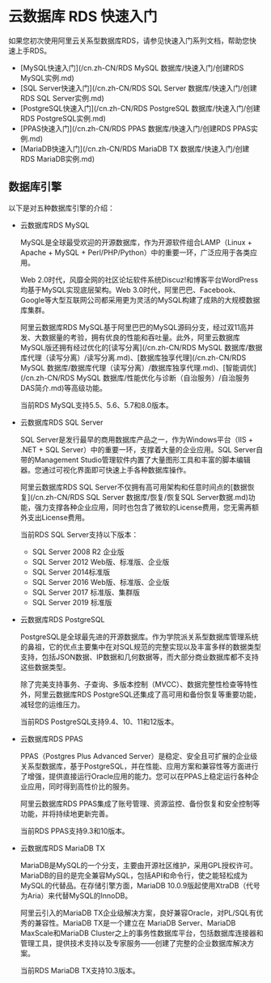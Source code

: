 # 云数据库 RDS 快速入门

如果您初次使用阿里云关系型数据库RDS，请参见快速入门系列文档，帮助您快速上手RDS。

-   [MySQL快速入门](/cn.zh-CN/RDS MySQL 数据库/快速入门/创建RDS MySQL实例.md)
-   [SQL Server快速入门](/cn.zh-CN/RDS SQL Server 数据库/快速入门/创建RDS SQL Server实例.md)
-   [PostgreSQL快速入门](/cn.zh-CN/RDS PostgreSQL 数据库/快速入门/创建RDS PostgreSQL实例.md)
-   [PPAS快速入门](/cn.zh-CN/RDS PPAS 数据库/快速入门/创建RDS PPAS实例.md)
-   [MariaDB快速入门](/cn.zh-CN/RDS MariaDB TX 数据库/快速入门/创建RDS MariaDB实例.md)

## 数据库引擎

以下是对五种数据库引擎的介绍：

-   云数据库RDS MySQL

    MySQL是全球最受欢迎的开源数据库，作为开源软件组合LAMP（Linux + Apache + MySQL + Perl/PHP/Python）中的重要一环，广泛应用于各类应用。

    Web 2.0时代，风靡全网的社区论坛软件系统Discuz!和博客平台WordPress均基于MySQL实现底层架构。Web 3.0时代，阿里巴巴、Facebook、Google等大型互联网公司都采用更为灵活的MySQL构建了成熟的大规模数据库集群。

    阿里云数据库RDS MySQL基于阿里巴巴的MySQL源码分支，经过双11高并发、大数据量的考验，拥有优良的性能和吞吐量。此外，阿里云数据库MySQL版还拥有经过优化的[读写分离](/cn.zh-CN/RDS MySQL 数据库/数据库代理（读写分离）/读写分离.md)、[数据库独享代理](/cn.zh-CN/RDS MySQL 数据库/数据库代理（读写分离）/数据库独享代理.md)、[智能调优](/cn.zh-CN/RDS MySQL 数据库/性能优化与诊断（自治服务）/自治服务DAS简介.md)等高级功能。

    当前RDS MySQL支持5.5、5.6、5.7和8.0版本。

-   云数据库RDS SQL Server

    SQL Server是发行最早的商用数据库产品之一，作为Windows平台（IIS + .NET + SQL Server）中的重要一环，支撑着大量的企业应用。SQL Server自带的Management Studio管理软件内置了大量图形工具和丰富的脚本编辑器。您通过可视化界面即可快速上手各种数据库操作。

    阿里云数据库RDS SQL Server不仅拥有高可用架构和任意时间点的[数据恢复](/cn.zh-CN/RDS SQL Server 数据库/恢复/恢复SQL Server数据.md)功能，强力支撑各种企业应用，同时也包含了微软的License费用，您无需再额外支出License费用。

    当前RDS SQL Server支持以下版本：

    -   SQL Server 2008 R2 企业版
    -   SQL Server 2012 Web版、标准版、企业版
    -   SQL Server 2014标准版
    -   SQL Server 2016 Web版、标准版、企业版
    -   SQL Server 2017 标准版、集群版
    -   SQL Server 2019 标准版
-   云数据库RDS PostgreSQL

    PostgreSQL是全球最先进的开源数据库。作为学院派关系型数据库管理系统的鼻祖，它的优点主要集中在对SQL规范的完整实现以及丰富多样的数据类型支持，包括JSON数据、IP数据和几何数据等，而大部分商业数据库都不支持这些数据类型。

    除了完美支持事务、子查询、多版本控制（MVCC）、数据完整性检查等特性外，阿里云数据库RDS PostgreSQL还集成了高可用和备份恢复等重要功能，减轻您的运维压力。

    当前RDS PostgreSQL支持9.4、10、11和12版本。

-   云数据库RDS PPAS

    PPAS（Postgres Plus Advanced Server）是稳定、安全且可扩展的企业级关系型数据库，基于PostgreSQL，并在性能、应用方案和兼容性等方面进行了增强，提供直接运行Oracle应用的能力。您可以在PPAS上稳定运行各种企业应用，同时得到高性价比的服务。

    阿里云数据库RDS PPAS集成了账号管理、资源监控、备份恢复和安全控制等功能，并将持续地更新完善。

    当前RDS PPAS支持9.3和10版本。

-   云数据库RDS MariaDB TX

    MariaDB是MySQL的一个分支，主要由开源社区维护，采用GPL授权许可。MariaDB的目的是完全兼容MySQL，包括API和命令行，使之能轻松成为MySQL的代替品。在存储引擎方面，MariaDB 10.0.9版起使用XtraDB（代号为Aria）来代替MySQL的InnoDB。

    阿里云引入的MariaDB TX企业级解决方案，良好兼容Oracle，对PL/SQL有优秀的兼容性。MariaDB TX是一个建立在 MariaDB Server、MariaDB MaxScale和MariaDB Cluster之上的事务性数据库平台，包括数据库连接器和管理工具，提供技术支持以及专家服务——创建了完整的企业数据库解决方案。

    当前RDS MariaDB TX支持10.3版本。


